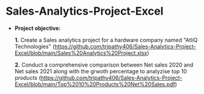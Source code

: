 # Sales-Analytics-Project-Excel
- **Project objective:** 

    **1.** Create a Sales analytics project for a hardware company named "AtliQ Technologies" (https://github.com/tripathy406/Sales-Analytics-Project-Excel/blob/main/Sales%20Analytics%20Project.xlsx)
  
  **2.** Conduct a comprehensive comparison between Net sales 2020 and Net sales 2021 along with the grwoth percentage to analyzise top 10 products
  (https://github.com/tripathy406/Sales-Analytics-Project-Excel/blob/main/Top%2010%20Products%20Net%20Sales.pdf)
